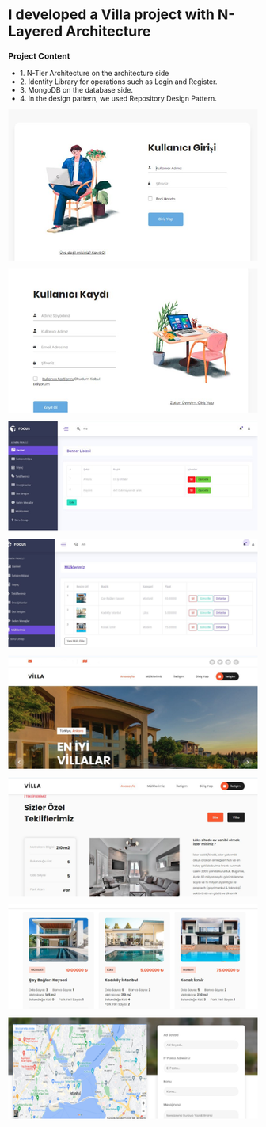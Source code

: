 <h1>I developed a Villa project with N-Layered Architecture</h1>

<h3>Project Content</h3>
<ul>
   <li>1. N-Tier Architecture on the architecture side</li>
   <li>2. Identity Library for operations such as Login and Register.</li>
   <li>3. MongoDB on the database side.</li>
   <li>4. In the design pattern, we used Repository Design Pattern.</li>
 </ul> 

![](Villa-Project-master/img/1.jpg)


![](Villa-Project-master/img/2.jpg)


![](Villa-Project-master/img/3.jpg)


![](Villa-Project-master/img/4.jpg)


![](Villa-Project-master/img/5.jpg)


![](Villa-Project-master/img/6.jpg)

![](Villa-Project-master/img/7.jpg)


![](Villa-Project-master/img/8.jpg)
